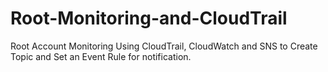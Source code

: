 # Root-Monitoring-and-CloudTrail
 Root Account Monitoring Using CloudTrail, CloudWatch and SNS to Create Topic and Set an Event Rule for notification.
